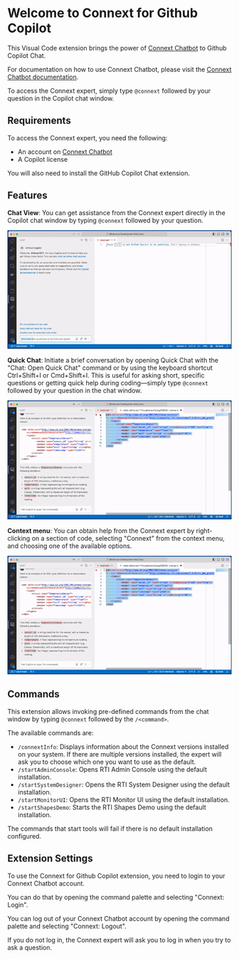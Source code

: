 # Welcome to Connext for Github Copilot

This Visual Code extension brings the power of 
[Connext Chatbot](https://chatbot.rti.com/) to Github Copilot Chat.

For documentation on how to use Connext Chatbot, please visit the
[Connext Chatbot documentation](https://chatbot.rti.com/static/doc/html/getting_started.html).

To access the Connext expert, simply type `@connext` followed by your 
question in the Copilot chat window.

## Requirements

To access the Connext expert, you need the following:

* An account on [Connext Chatbot](https://chatbot.rti.com/)
* A Copilot license

You will also need to install the GitHub Copilot Chat extension.

## Features

**Chat View**: You can get assistance from the Connext expert directly in the 
Copilot chat window by typing `@connext` followed by your question.

![Chat view](images/chat_view.gif)

**Quick Chat**: Initiate a brief conversation by opening Quick Chat with the 
"Chat: Open Quick Chat" command or by using the keyboard shortcut Ctrl+Shift+I 
or Cmd+Shift+I. This is useful for asking short, specific questions or getting 
quick help during coding—simply type `@connext` followed by your question in 
the chat window.

![Quick chat](images/quick_chat.gif)

**Context menu**: You can obtain help from the Connext expert by right-clicking 
on a section of code, selecting "Connext" from the context menu, and choosing 
one of the available options.

![Quick chat](images/context_menu.gif)

## Commands

This extension allows invoking pre-defined commands from the chat window by 
typing `@connext` followed by the `/<command>`.

The available commands are:

* `/connextInfo`: Displays information about the Connext versions installed
    on your system. If there are multiple versions installed, the expert will
    ask you to choose which one you want to use as the default.
* `/startAdminConsole`: Opens RTI Admin Console using the default installation.
* `/startSystemDesigner`: Opens the RTI System Designer using the default
    installation.
* `/startMonitorUI`: Opens the RTI Monitor UI using the default installation.
* `/startShapesDemo`: Starts the RTI Shapes Demo using the default installation.

The commands that start tools will fail if there is no default installation
configured.

## Extension Settings

To use the Connext for Github Copilot extension, you need to login to your
Connext Chatbot account.

You can do that by opening the command palette and selecting "Connext: Login".

You can log out of your Connext Chatbot account by opening the command palette
and selecting "Connext: Logout".

If you do not log in, the Connext expert will ask you to log in when you try to
ask a question.
